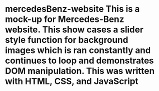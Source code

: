 # mercedesBenz-website This is a mock-up for Mercedes-Benz website. This show cases a slider style function for background images which is ran constantly and continues to loop and demonstrates DOM manipulation. This was written with HTML, CSS, and JavaScript
